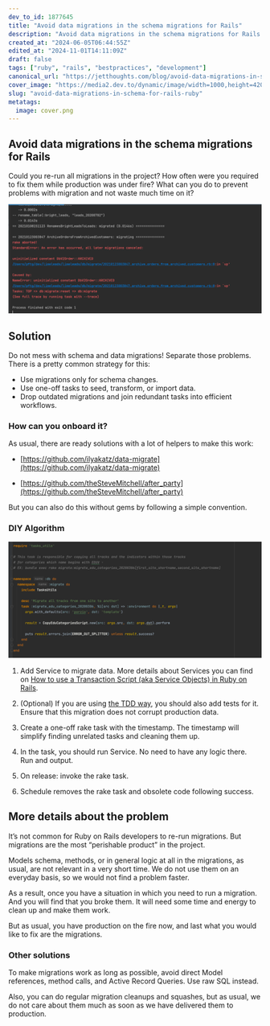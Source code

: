 ```yaml
---
dev_to_id: 1877645
title: "Avoid data migrations in the schema migrations for Rails"
description: "Avoid data migrations in the schema migrations for Rails   Could you re-run all migrations..."
created_at: "2024-06-05T06:44:55Z"
edited_at: "2024-11-01T14:11:09Z"
draft: false
tags: ["ruby", "rails", "bestpractices", "development"]
canonical_url: "https://jetthoughts.com/blog/avoid-data-migrations-in-schema-for-rails-ruby/"
cover_image: "https://media2.dev.to/dynamic/image/width=1000,height=420,fit=cover,gravity=auto,format=auto/https%3A%2F%2Fraw.githubusercontent.com%2Fjetthoughts%2Fjetthoughts.github.io%2Fmaster%2Fstatic%2Fassets%2Fimg%2Fblog%2Favoid-data-migrations-in-schema-for-rails-ruby%2Ffile_0.png"
slug: "avoid-data-migrations-in-schema-for-rails-ruby"
metatags:
  image: cover.png
---
```


## Avoid data migrations in the schema migrations for Rails

Could you re-run all migrations in the project? How often were you required to fix them while production was under fire? What can you do to prevent problems with migration and not waste much time on it?

![Staled migrations on `db:migrate:reset`](file_0.png)

## Solution

Do not mess with schema and data migrations! Separate those problems. There is a pretty common strategy for this:

- Use migrations only for schema changes.
- Use one-off tasks to seed, transform, or import data.
- Drop outdated migrations and join redundant tasks into efficient workflows.

### How can you onboard it?

As usual, there are ready solutions with a lot of helpers to make this work:

* [https://github.com/ilyakatz/data-migrate](https://github.com/ilyakatz/data-migrate)

* [https://github.com/theSteveMitchell/after_party](https://github.com/theSteveMitchell/after_party)

But you can also do this without gems by following a simple convention.

### DIY Algorithm

![One-off data migration rake task](file_1.png)

 1. Add Service to migrate data. More details about Services you can find on [How to use a Transaction Script (aka Service Objects) in Ruby on Rails](https://jtway.co/how-to-use-a-transaction-script-aka-service-objects-in-ruby-on-rails-simple-example-161b7e228942?source=friends_link&sk=6b96a97ea4ec3ab4fa62e6e27fb39e9e).

 2. (Optional) If you are using [the TDD way](https://jtway.co/why-and-how-to-use-tdd-main-tips-976b3a6edebb), you should also add tests for it. Ensure that this migration does not corrupt production data.

 3. Create a one-off rake task with the timestamp. The timestamp will simplify finding unrelated tasks and cleaning them up.

 4. In the task, you should run Service. No need to have any logic there. Run and output.

 5. On release: invoke the rake task.

 6. Schedule removes the rake task and obsolete code following success.

## More details about the problem

It’s not common for Ruby on Rails developers to re-run migrations. But migrations are the most “perishable product” in the project.

Models schema, methods, or in general logic at all in the migrations, as usual, are not relevant in a very short time. We do not use them on an everyday basis, so we would not find a problem faster.

As a result, once you have a situation in which you need to run a migration. And you will find that you broke them. It will need some time and energy to clean up and make them work.

But as usual, you have production on the fire now, and last what you would like to fix are the migrations.

### Other solutions

To make migrations work as long as possible, avoid direct Model references, method calls, and Active Record Queries. Use raw SQL instead.

Also, you can do regular migration cleanups and squashes, but as usual, we do not care about them much as soon as we have delivered them to production.
